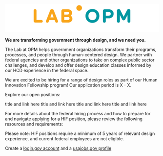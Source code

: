 ![Image](lab_logo.png)



**We are transforming government through design, and we need you.**

The Lab at OPM helps government organizations transform their programs, processes, and people through human-centered design. We partner with federal agencies and other organizations to take on complex public sector challenges, and develop and offer design education classes informed by our HCD experience in the federal space. 

We are excited to be hiring for a range of design roles as part of our Human Innovation Fellowship program! Our application period is X - X.

Explore our open positions:

title and link here
title and link here
title and link here
title and link here

For more details about the federal hiring process and how to prepare for and navigate applying for a HIF position, please review the following resources and requirements:


Please note: HIF positions require a minimum of 5 years of relevant design experience, and current federal employees are not eligible. 

Create a [login.gov account](https://secure.login.gov/?request_id=f9c0a100-75eb-4813-b6d4-abaf90dc1aba) and a [usajobs.gov profile](https://www.usajobs.gov)
